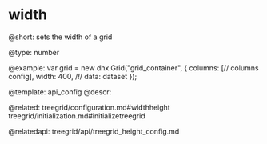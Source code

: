 width
=============

@short: 
sets the width of a grid




@type: number

@example: 
var grid = new dhx.Grid("grid_container", {
	columns: [// columns config],
	width: 400,  /*!*/
	data: dataset
});


@template:	api_config
@descr: 

@related: treegrid/configuration.md#widthheight
treegrid/initialization.md#initializetreegrid

@relatedapi: treegrid/api/treegrid_height_config.md